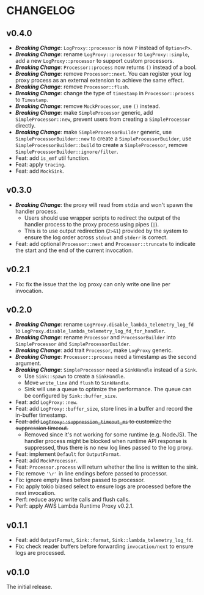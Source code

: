 # CHANGELOG

## v0.4.0

- **_Breaking Change_**: `LogProxy::processor` is now `P` instead of `Option<P>`.
- **_Breaking Change_**: rename `LogProxy::processor` to `LogProxy::simple`, add a new `LogProxy::processor` to support custom processors.
- **_Breaking Change_**: `Processor::process` now returns `()` instead of a bool.
- **_Breaking Change_**: remove `Processor::next`. You can register your log proxy process as an external extension to achieve the same effect.
- **_Breaking Change_**: remove `Processor::flush`.
- **_Breaking Change_**: change the type of `timestamp` in `Processor::process` to `Timestamp`.
- **_Breaking Change_**: remove `MockProcessor`, use `()` instead.
- **_Breaking Change_**: make `SimpleProcessor` generic, add `SimpleProcessor::new`, prevent users from creating a `SimpleProcessor` directly.
- **_Breaking Change_**: make `SimpleProcessorBuilder` generic, use `SimpleProcessorBuilder::new` to create a `SimpleProcessorBuilder`, use `SimpleProcessorBuilder::build` to create a `SimpleProcessor`, remove `SimpleProcessorBuilder::ignore/filter`.
- Feat: add `is_emf` util function.
- Feat: apply `tracing`.
- Feat: add `MockSink`.

## v0.3.0

- **_Breaking Change_**: the proxy will read from `stdin` and won't spawn the handler process.
  - Users should use wrapper scripts to redirect the output of the handler process to the proxy process using pipes (`|`).
  - This is to use output redirection (`2>&1`) provided by the system to ensure the log order across `stdout` and `stderr` is correct.
- Feat: add optional `Processor::next` and `Processor::truncate` to indicate the start and the end of the current invocation.

## v0.2.1

- Fix: fix the issue that the log proxy can only write one line per invocation.

## v0.2.0

- **_Breaking Change_**: rename `LogProxy.disable_lambda_telemetry_log_fd` to `LogProxy.disable_lambda_telemetry_log_fd_for_handler`.
- **_Breaking Change_**: rename `Processor` and `ProcessorBuilder` into `SimpleProcessor` and `SimpleProcessorBuilder`.
- **_Breaking Change_**: add trait `Processor`, make `LogProxy` generic.
- **_Breaking Change_**: `Processor::process` need a timestamp as the second argument.
- **_Breaking Change_**: `SimpleProcessor` need a `SinkHandle` instead of a `Sink`.
  - Use `Sink::spawn` to create a `SinkHandle`.
  - Move `write_line` and `flush` to `SinkHandle`.
  - Sink will use a queue to optimize the performance. The queue can be configured by `Sink::buffer_size`.
- Feat: add `LogProxy::new`.
- Feat: add `LogProxy::buffer_size`, store lines in a buffer and record the in-buffer timestamp.
- ~~Feat: add `LogProxy::suppression_timeout_ms` to customize the suppression timeout.~~
  - Removed since it's not working for some runtime (e.g. NodeJS). The handler process might be blocked when runtime API response is suppressed, thus there is no new log lines passed to the log proxy.
- Feat: implement `Default` for `OutputFormat`.
- Feat: add `MockProcessor`.
- Feat: `Processor.process` will return whether the line is written to the sink.
- Fix: remove `'\r'` in line endings before passed to processor.
- Fix: ignore empty lines before passed to processor.
- Fix: apply tokio biased select to ensure logs are processed before the next invocation.
- Perf: reduce async write calls and flush calls.
- Perf: apply AWS Lambda Runtime Proxy v0.2.1.

## v0.1.1

- Feat: add `OutputFormat`, `Sink::format`, `Sink::lambda_telemetry_log_fd`.
- Fix: check reader buffers before forwarding `invocation/next` to ensure logs are processed.

## v0.1.0

The initial release.
